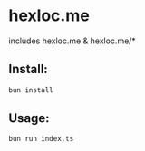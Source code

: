 # hexloc.me

includes hexloc.me & hexloc.me/\*

## Install:

```bash
bun install
```

## Usage:

```bash
bun run index.ts
```
